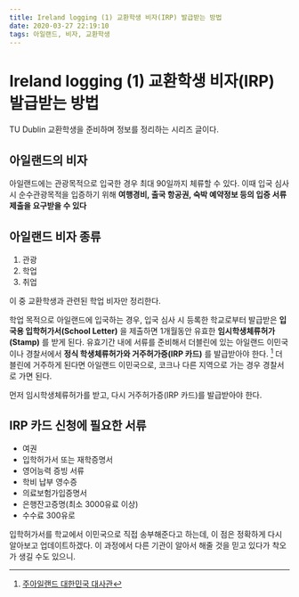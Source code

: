 ```yaml
---
title: Ireland logging (1) 교환학생 비자(IRP) 발급받는 방법
date: 2020-03-27 22:19:10
tags: 아일랜드, 비자, 교환학생
---
```


# Ireland logging (1) 교환학생 비자(IRP) 발급받는 방법

TU Dublin 교환학생을 준비하며 정보를 정리하는 시리즈 글이다.


## 아일랜드의 비자
아일랜드에는 관광목적으로 입국한 경우 최대 90일까지 체류할 수 있다.
이때 입국 심사 시 순수관광목적을 입증하기 위해 **여행경비, 출국 항공권, 숙박 예약정보 등의 입증 서류 제출을 요구받을 수 있다**

## 아일랜드 비자 종류
1. 관광
2. 학업
3. 취업

이 중 교환학생과 관련된 학업 비자만 정리한다.

학업 목적으로 아일랜드에 입국하는 경우, 입국 심사 시 등록한 학교로부터 발급받은 **입국용 입학허가서(School Letter)** 을 제출하면 1개월동안 유효한 **임시학생체류허가(Stamp)** 를 받게 된다.
유효기간 내에 서류를 준비해서 더블린에 있는 아일랜드 이민국이나 경찰서에서 **정식 학생체류허가와 거주허가증(IRP 카드)** 를 발급받아야 한다. [^1]
더블린에 거주하게 된다면 아일랜드 이민국으로, 코크나 다른 지역으로 가는 경우 경찰서로 가면 된다.

먼저 임시학생체류허가를 받고, 다시 거주허가증(IRP 카드)를 발급받아야 한다.

## IRP 카드 신청에 필요한 서류
- 여권
- 입학허가서 또는 재학증명서
- 영어능력 증빙 서류
- 학비 납부 영수증
- 의료보험가입증명서
- 은행잔고증명(최소 3000유료 이상)
- 수수료 300유로

입학허가서를 학교에서 이민국으로 직접 송부해준다고 하는데, 이 점은 정확하게 다시 알아보고 업데이트하겠다. 이 과정에서 다른 기관이 알아서 해줄 것을 믿고 있다가 착오가 생길 수도 있으니.



[^1]: [주아일랜드 대한민국 대사관](http://overseas.mofa.go.kr/ie-ko/brd/m_8227/view.do?seq=1179165&srchFr=&amp;srchTo=&amp;srchWord=&amp;srchTp=&amp;multi_itm_seq=0&amp;itm_seq_1=0&amp;itm_seq_2=0&amp;company_cd=&amp;company_nm=&page=1)
